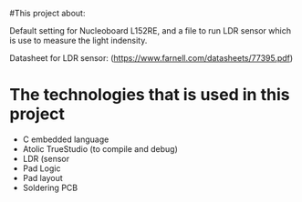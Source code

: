 #This project about:

 Default setting for Nucleoboard L152RE, and a file to run LDR sensor which is use to measure the light indensity.

Datasheet for LDR sensor: (https://www.farnell.com/datasheets/77395.pdf)

# The technologies that is used in this project

- C embedded language
- Atolic TrueStudio (to compile and debug)
- LDR (sensor
- Pad Logic
- Pad layout
- Soldering PCB

